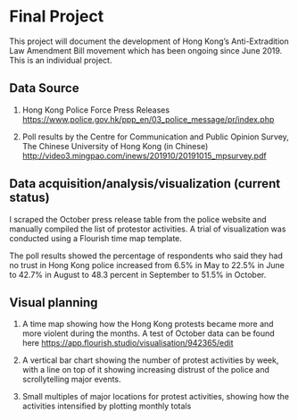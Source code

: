 # Final Project
 
This project will document the development of Hong Kong’s Anti-Extradition Law Amendment Bill movement which has been ongoing since June 2019. This is an individual project. 

## Data Source

1) Hong Kong Police Force Press Releases https://www.police.gov.hk/ppp_en/03_police_message/pr/index.php 

2) Poll results by the Centre for Communication and Public Opinion Survey, The Chinese University of Hong Kong (in Chinese) http://video3.mingpao.com/inews/201910/20191015_mpsurvey.pdf 

## Data acquisition/analysis/visualization (current status)

I scraped the October press release table from the police website and manually compiled the list of protestor activities. A trial of visualization was conducted using a Flourish time map template.

The poll results showed the percentage of respondents who said they had no trust in Hong Kong police increased from 6.5% in May to 22.5% in June to 42.7% in August to 48.3 percent in September to 51.5% in October.

## Visual planning

1) A time map showing how the Hong Kong protests became more and more violent during the months. A test of October data can be found here https://app.flourish.studio/visualisation/942365/edit 

2) A vertical bar chart showing the number of protest activities by week, with a line on top of it showing increasing distrust of the police and scrollytelling major events.

3) Small multiples of major locations for protest activities, showing how the activities intensified by plotting monthly totals
